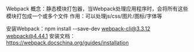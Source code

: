 Webpack
    概念：静态模块打包器，当Webpack处理应用程序时，会将所有这些模块打包成一个或多个文件
    作用：可以处理js/css/图片/图标/字体等

安装Webpack：npm install --save-dev webpack-cli@3.3.12 webpack@4.44.1
安装文档：https://webpack.docschina.org/guides/installation